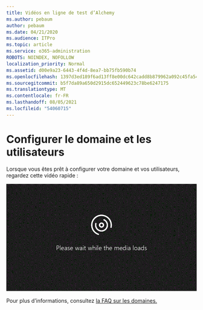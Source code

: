 ```yaml
---
title: Vidéos en ligne de test d’Alchemy
ms.author: pebaum
author: pebaum
ms.date: 04/21/2020
ms.audience: ITPro
ms.topic: article
ms.service: o365-administration
ROBOTS: NOINDEX, NOFOLLOW
localization_priority: Normal
ms.assetid: d00e9a23-6443-4f4d-8ea7-bb75fb590b74
ms.openlocfilehash: 1397d3ed189f6ad13ff8e00dc642cadd8b879962a092c45fa54b975888c03397
ms.sourcegitcommit: b5f7da89a650d2915dc652449623c78be6247175
ms.translationtype: MT
ms.contentlocale: fr-FR
ms.lasthandoff: 08/05/2021
ms.locfileid: "54060715"
---
```

# <a name="set-up-domain-and-users"></a>Configurer le domaine et les utilisateurs

Lorsque vous êtes prêt à configurer votre domaine et vos utilisateurs, regardez cette vidéo rapide :
  
![Votre navigateur ne prend pas en charge la vidéo. Installez Microsoft Silverlight, Adobe Flash Player ou Internet Explorer 9.](media/MSN_Video_Widget.gif)
  
Pour plus d’informations, consultez [la FAQ sur les domaines.](https://docs.microsoft.com/microsoft-365/admin/setup/domains-faq)